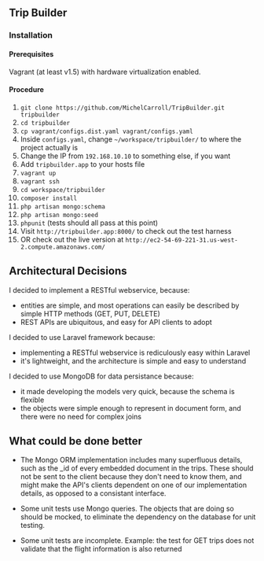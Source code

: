 ## Trip Builder

### Installation

#### Prerequisites

Vagrant (at least v1.5) with hardware virtualization enabled.

#### Procedure

1. `git clone https://github.com/MichelCarroll/TripBuilder.git tripbuilder`
2. `cd tripbuilder`
3. `cp vagrant/configs.dist.yaml vagrant/configs.yaml`
4. Inside `configs.yaml`, change `~/workspace/tripbuilder/` to where the project actually is
5. Change the IP from `192.168.10.10` to something else, if you want
6. Add `tripbuilder.app` to your hosts file
7. `vagrant up`
8. `vagrant ssh`
9. `cd workspace/tripbuilder`
10. `composer install`
11. `php artisan mongo:schema`
12. `php artisan mongo:seed`
13. `phpunit` (tests should all pass at this point)
14. Visit `http://tripbuilder.app:8000/` to check out the test harness
15. OR check out the live version at `http://ec2-54-69-221-31.us-west-2.compute.amazonaws.com/`


## Architectural Decisions

I decided to implement a RESTful webservice, because:
   - entities are simple, and most operations can easily be described by simple HTTP methods (GET, PUT, DELETE)
   - REST APIs are ubiquitous, and easy for API clients to adopt

I decided to use Laravel framework because:
   - implementing a RESTful webservice is rediculously easy within Laravel
   - it's lightweight, and the architecture is simple and easy to understand
 
I decided to use MongoDB for data persistance because:
   - it made developing the models very quick, because the schema is flexible
   - the objects were simple enough to represent in document form, and there were no need for complex joins


## What could be done better

- The Mongo ORM implementation includes many superfluous details, such as the _id of every embedded document in the trips. These should not be sent to the client because they don't need to know them, and might make the API's clients dependent on one of our implementation details, as opposed to a consistant interface.

- Some unit tests use Mongo queries. The objects that are doing so should be mocked, to eliminate the dependency on the database for unit testing.

- Some unit tests are incomplete. Example: the test for GET trips does not validate that the flight information is also returned
